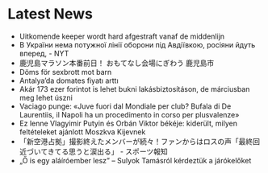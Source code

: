 # Latest News
-  Uitkomende keeper wordt hard afgestraft vanaf de middenlijn
-  В України нема потужної лінії оборони під Авдіївкою, росіяни йдуть вперед, - NYT
-  鹿児島マラソン本番前日！ おもてなし会場にぎわう 鹿児島市
-  Döms för sexbrott mot barn
-  Antalya’da domates fiyatı arttı
-  Akár 173 ezer forintot is lehet bukni lakásbiztosításon, de márciusban meg lehet úszni
-  Vaciago punge: «Juve fuori dal Mondiale per club? Bufala di De Laurentiis, il Napoli ha un procedimento in corso per plusvalenze»
-  Ez lenne Vlagyimir Putyin és Orbán Viktor békéje: kiderült, milyen feltételeket ajánlott Moszkva Kijevnek
-  「新空港占拠」撮影終えたメンバーが続々！ファンからはロスの声「最終回近づいてきてる思うと涙出る」 - スポーツ報知
-  „Ő is egy aláíróember lesz” – Sulyok Tamásról kérdeztük a járókelőket
